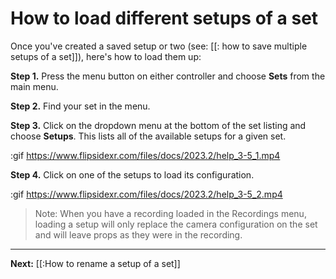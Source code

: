 # How to load different setups of a set

Once you've created a saved setup or two (see: [[: how to save multiple setups of a set]]), here's how to load them up:

**Step 1.** Press the menu button on either controller and choose **Sets** from the main menu.

**Step 2.** Find your set in the menu.

**Step 3.** Click on the dropdown menu at the bottom of the set listing and choose **Setups**. This lists all of the available setups for a given set.

:gif https://www.flipsidexr.com/files/docs/2023.2/help_3-5_1.mp4

**Step 4.** Click on one of the setups to load its configuration.

:gif https://www.flipsidexr.com/files/docs/2023.2/help_3-5_2.mp4

> Note: When you have a recording loaded in the Recordings menu, loading a setup will only replace the camera configuration on the set and will leave props as they were in the recording.

---

**Next:** [[:How to rename a setup of a set]]
